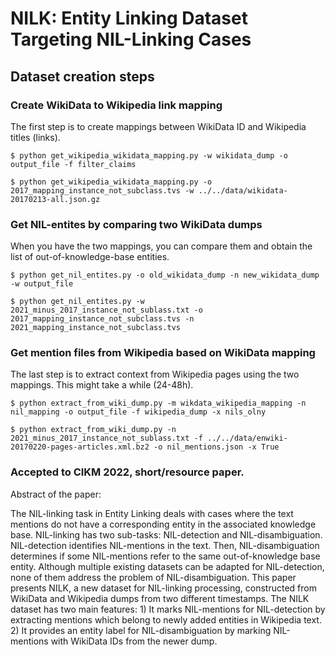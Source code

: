 # NILK: Entity Linking Dataset Targeting NIL-Linking Cases

## Dataset creation steps

### Create WikiData to Wikipedia link mapping
The first step is to create mappings between WikiData ID and Wikipedia titles (links). 

```
$ python get_wikipedia_wikidata_mapping.py -w wikidata_dump -o output_file -f filter_claims

$ python get_wikipedia_wikidata_mapping.py -o 2017_mapping_instance_not_subclass.tvs -w ../../data/wikidata-20170213-all.json.gz
```

### Get NIL-entites by comparing two WikiData dumps
When you have the two mappings, you can compare them and obtain the list of out-of-knowledge-base entities.

```
$ python get_nil_entites.py -o old_wikidata_dump -n new_wikidata_dump -w output_file

$ python get_nil_entites.py -w 2021_minus_2017_instance_not_sublass.txt -o 2017_mapping_instance_not_subclass.tvs -n 2021_mapping_instance_not_subclass.tvs
```

### Get mention files from Wikipedia based on WikiData mapping
The last step is to extract context from Wikipedia pages using the two mappings. This might take a while (24-48h).
```
$ python extract_from_wiki_dump.py -m wikdata_wikipedia_mapping -n nil_mapping -o output_file -f wikipedia_dump -x nils_olny

$ python extract_from_wiki_dump.py -n 2021_minus_2017_instance_not_sublass.txt -f ../../data/enwiki-20170220-pages-articles.xml.bz2 -o nil_mentions.json -x True
```

### Accepted to CIKM 2022, short/resource paper.

Abstract of the paper:

The NIL-linking task in Entity Linking deals with cases where the text mentions do not have a corresponding entity in the associated knowledge base. NIL-linking has two sub-tasks: NIL-detection and NIL-disambiguation. NIL-detection identifies NIL-mentions in the text. Then, NIL-disambiguation determines if some NIL-mentions refer to the same out-of-knowledge base entity. Although multiple existing datasets can be adapted for NIL-detection, none of them address the problem of NIL-disambiguation. This paper presents NILK, a new dataset for NIL-linking processing, constructed from WikiData and Wikipedia dumps from two different timestamps. The NILK dataset has two main features: 1) It marks NIL-mentions for NIL-detection by extracting mentions which belong to newly added entities in Wikipedia text. 2) It provides an entity label for NIL-disambiguation by marking NIL-mentions with WikiData IDs from the newer dump.  
